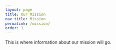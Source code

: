 ```yaml
---
layout: page
title: Our Mission
nav_title: Mission
permalink: /mission/
order: 1
---
```


This is where information about our mission will go.
